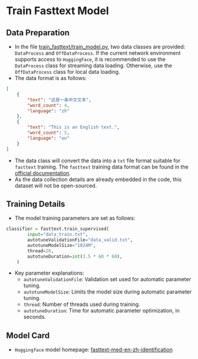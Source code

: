 # Train Fasttext Model

## Data Preparation

- In the file [train_fasttext/train_model.py](https://github.com/ytzfhqs/EDCP/blob/main/train_fasttext/train_model.py), two data classes are provided: `DataProcess` and `OffDataProcess`. If the current network environment supports access to `HuggingFace`, it is recommended to use the `DataProcess` class for streaming data loading. Otherwise, use the `OffDataProcess` class for local data loading.
- The data format is as follows:

```json
[
    {
        "text": "这是一条中文文本",
        "word_count": 4, 
        "language": "zh"
    },
    {
        "text": "This is an English text.",
        "word_count": 5, 
        "language": "en"
    }
]
```

- The data class will convert the data into a `txt` file format suitable for `fasttext` training. The `fasttext` training data format can be found in the [official documentation](https://fasttext.cc/docs/en/supervised-tutorial.html).
- As the data collection details are already embedded in the code, this dataset will not be open-sourced.

## Training Details

- The model training parameters are set as follows:

```python
classifier = fasttext.train_supervised(
        input="data_train.txt",
        autotuneValidationFile="data_valid.txt",
        autotuneModelSize="1024M",
        thread=20,
        autotuneDuration=int(3.5 * 60 * 60),
    )
```

- Key parameter explanations:
  - `autotuneValidationFile`: Validation set used for automatic parameter tuning.
  - `autotuneModelSize`: Limits the model size during automatic parameter tuning.
  - `thread`: Number of threads used during training.
  - `autotuneDuration`: Time for automatic parameter optimization, in seconds.

## Model Card

- `Huggingface` model homepage: [fasttext-med-en-zh-identification](https://huggingface.co/ytzfhqs/fasttext-med-en-zh-identification)